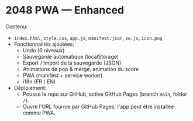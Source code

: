 # 2048 PWA — Enhanced
Contenu:
- `index.html`, `style.css`, `app.js`, `manifest.json`, `sw.js`, `icon.png`
- Fonctionnalités ajoutées:
  - Undo (6 niveaux)
  - Sauvegarde automatique (localStorage)
  - Export / Import de la sauvegarde (JSON)
  - Animations de pop & merge, animation du score
  - PWA (manifest + service worker)
  - i18n (FR / EN)
- Déploiement:
  - Pousse le repo sur GitHub, active GitHub Pages (branch `main`, folder `/`).
  - Ouvre l'URL fournie par GitHub Pages; l'app peut être installée comme PWA.
